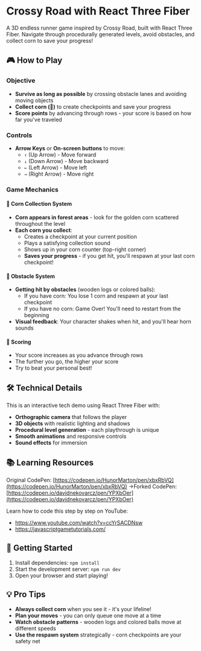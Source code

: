 # Crossy Road with React Three Fiber

A 3D endless runner game inspired by Crossy Road, built with React Three Fiber. Navigate through procedurally generated levels, avoid obstacles, and collect corn to save your progress!

## 🎮 How to Play

### Objective
- **Survive as long as possible** by crossing obstacle lanes and avoiding moving objects
- **Collect corn (🌽)** to create checkpoints and save your progress
- **Score points** by advancing through rows - your score is based on how far you've traveled

### Controls
- **Arrow Keys** or **On-screen buttons** to move:
  - `↑` (Up Arrow) - Move forward
  - `↓` (Down Arrow) - Move backward  
  - `←` (Left Arrow) - Move left
  - `→` (Right Arrow) - Move right

### Game Mechanics

#### 🌽 Corn Collection System
- **Corn appears in forest areas** - look for the golden corn scattered throughout the level
- **Each corn you collect**:
  - Creates a checkpoint at your current position
  - Plays a satisfying collection sound
  - Shows up in your corn counter (top-right corner)
  - **Saves your progress** - if you get hit, you'll respawn at your last corn checkpoint!

#### 🚧 Obstacle System
- **Getting hit by obstacles** (wooden logs or colored balls):
  - If you have corn: You lose 1 corn and respawn at your last checkpoint
  - If you have no corn: Game Over! You'll need to restart from the beginning
- **Visual feedback**: Your character shakes when hit, and you'll hear horn sounds

#### 🎯 Scoring
- Your score increases as you advance through rows
- The further you go, the higher your score
- Try to beat your personal best!

## 🛠️ Technical Details

This is an interactive tech demo using React Three Fiber with:
- **Orthographic camera** that follows the player
- **3D objects** with realistic lighting and shadows
- **Procedural level generation** - each playthrough is unique
- **Smooth animations** and responsive controls
- **Sound effects** for immersion

## 📚 Learning Resources


Original CodePen: [https://codepen.io/HunorMarton/pen/xbxRbVQ](https://codepen.io/HunorMarton/pen/xbxRbVQ)
->Forked CodePen: [https://codepen.io/davidnekovarcz/pen/YPXbOer](https://codepen.io/davidnekovarcz/pen/YPXbOer)

Learn how to code this step by step on YouTube:
- https://www.youtube.com/watch?v=ccYrSACDNsw
- https://javascriptgametutorials.com/

## 🚀 Getting Started

1. Install dependencies: `npm install`
2. Start the development server: `npm run dev`
3. Open your browser and start playing!

## 💡 Pro Tips

- **Always collect corn** when you see it - it's your lifeline!
- **Plan your moves** - you can only queue one move at a time
- **Watch obstacle patterns** - wooden logs and colored balls move at different speeds
- **Use the respawn system** strategically - corn checkpoints are your safety net
